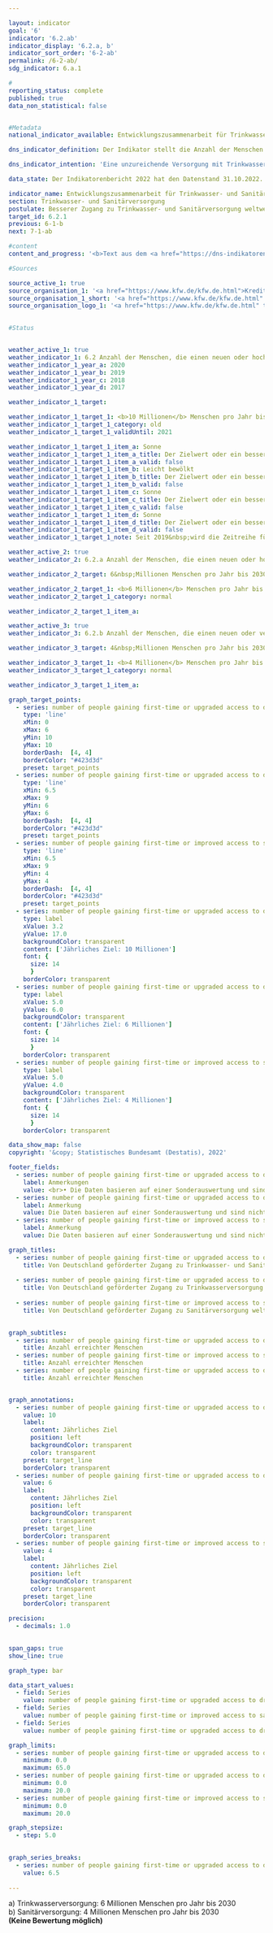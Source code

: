 ```yaml
---

layout: indicator    
goal: '6'    
indicator: '6.2.ab'    
indicator_display: '6.2.a, b'    
indicator_sort_order: '6-2-ab'    
permalink: /6-2-ab/    
sdg_indicator: 6.a.1    

#
reporting_status: complete    
published: true    
data_non_statistical: false    


#Metadata    
national_indicator_available: Entwicklungszusammenarbeit für Trinkwasser- und Sanitärversorgung    

dns_indicator_definition: Der Indikator stellt die Anzahl der Menschen dar, die im jeweiligen Berichtsjahr direkt durch deutsche Unterstützung Neuzugang oder verbesserten Zugang zu Trinkwasser- (6.2.a) und/oder Sanitärversorgung (6.2.b) erhalten haben.    

dns_indicator_intention: 'Eine unzureichende Versorgung mit Trinkwasser und sanitären Einrichtungen hat weitreichende Auswirkungen auf die Ernährung und die Gesundheit des Menschen. Das Ziel der Bundesregierung ist daher, dass bis zum Jahr 2030&nbsp;jährlich zehn Millionen Menschen weltweit mit deutscher Unterstützung Zugang zu Trinkwasser- und Sanitärversorgung erhalten. Dieses Ziel wird nun weiter ausdifferenziert: so sollen bis 2030&nbsp;jährlich sechs Millionen Menschen weltweit mit deutscher Unterstützung Zugang zu Trinkwasserversorgung <abbr title="beziehungsweise">bzw.</abbr> vier Millionen Menschen weltweit mit deutscher Unterstützung Zugang zu Sanitärversorgung erhalten.'    

data_state: Der Indikatorenbericht 2022 hat den Datenstand 31.10.2022. Die Daten auf dieser Plattform werden regelmäßig aktualisiert, sodass online aktuellere Daten verfügbar sein können als im <a href="https://dns-indikatoren.de/assets/publications/reports/de/2022.pdf">Indikatorenbericht 2022</a> veröffentlicht.    

indicator_name: Entwicklungszusammenarbeit für Trinkwasser- und Sanitärversorgung    
section: Trinkwasser- und Sanitärversorgung    
postulate: Besserer Zugang zu Trinkwasser- und Sanitärversorgung weltweit, höhere (sichere) Qualität    
target_id: 6.2.1    
previous: 6-1-b    
next: 7-1-ab    

#content     
content_and_progress: '<b>Text aus dem <a href="https://dns-indikatoren.de/assets/publications/reports/de/2022.pdf">Indikatorenbericht 2022&nbsp;</a></b><br><br>Der Indikator basiert auf Angaben der Kreditanstalt für Wiederaufbau (<abbr title="Kreditanstalt für Wiederaufbau">KfW</abbr>) und erfasst nur die durch Förderung von ihr erreichten Menschen. Maßnahmen weiterer Akteure (<abbr title="zum Beispiel">z. B.</abbr> Deutsche Gesellschaft für Internationale Zusammenarbeit (<abbr title="Deutsche Gesellschaft für Internationale Zusammenarbeit">GIZ</abbr>) <abbr title="Gesellschaft mit beschränkter Haftung">GmbH</abbr>, Bundesländer, private Akteure) werden nicht berücksichtigt. Der Indikator stützt sich ausschließlich auf Plangrößen für neue Finanzierungszusagen für Projekte im Bereich Trinkwasser- und Sanitärversorgung zum Zeitpunkt der Vorlage des Programmvorschlags an das Bundesministerium für wirtschaftliche Zusammenarbeit und Entwicklung. Die <abbr title="Kreditanstalt für Wiederaufbau">KfW</abbr> schätzt die Anzahl an Personen, die zukünftig, das heißt nach Fertigstellung der Bauvorhaben, einen neuen oder verbesserten Zugang zu Trinkwasser- und Sanitärversorgung erhalten haben werden oder von den bereit gestellten Kapazitäten profitieren können. Ob die Menschen tatsächlich erreicht werden, ist erst nach Inbetriebnahme der Infrastrukturen konkret abschätzbar, was hier nicht abgebildet wird. Da eine Person sowohl einen neuen oder verbesserten Zugang zu Trinkwasser- als auch zu Sanitärversorgung erhalten kann, sind Doppelzählungen zwischen beiden Indikatoren oder im Zeitablauf möglich.<br><br>Die von der <abbr title="Kreditanstalt für Wiederaufbau">KfW</abbr> zugesagten Mittel sind Zuschüsse und Darlehen, finanziert aus dem Bundeshaushalt, sowie am Kapitalmarkt aufgenommene Mittel. Empfänger sind in der Regel Entwicklungs- und Schwellenländer, sodass dieser Indikator in Beziehung zum Indikator <a href="https://dnsUpgradeEnvironment.github.io/dns-indicators/17-1">17.1</a>&nbsp;„Anteil öffentlicher Entwicklungsausgaben am Bruttonationaleinkommen“ steht.<br><br>In 2019&nbsp;wurde die Erhebungsmethodik überarbeitet. Während zuvor direkt (<abbr title="zum Beispiel">z. B.</abbr> mittels eines Hausanschlusses) als auch indirekt erreichte Menschen (<abbr title="zum Beispiel">z. B.</abbr> die gesamte Bevölkerung eines Landes, das durch ein Sektorreformprogramm unterstützt wird) gezählt wurden, werden jetzt nur direkt erreichte Personen durch den Indikator erfasst. So wurden in 2017&nbsp;9,5&nbsp;Millionen Menschen (der insgesamt 28,6&nbsp;Millionen Menschen) indirekt erreicht. In 2018&nbsp;waren es 45,1&nbsp;Millionen Menschen (der insgesamt 60,3&nbsp;Millionen Menschen). Die indirekte Zielgruppe stellte damit in 2017&nbsp;<abbr title="beziehungsweise">bzw.</abbr> 2018&nbsp;einen Anteil von 33,2&nbsp;% <abbr title="beziehungsweise">bzw.</abbr> 74,8&nbsp;% der insgesamt erreichten Personen dar. Eine weitere Veränderung liegt in der anteiligen Berücksichtigung der erreichten Menschen entsprechend dem deutschen Finanzierunganteil von Maßnahmen. So werden Beiträge von anderen Gebern oder Eigenanstrengungen des Empfängerlandes nicht berücksichtigt. Auch werden <abbr title="zum Beispiel">z. B.</abbr> keine Energieeffizienzmaßnahmen, Verbesserungen von Betriebsabläufen oder Erneuerungen von Pumpstation gezählt, da diese nicht unmittelbar zu einer Verbesserung der Versorgung der Zielgruppe führen.<br><br>In den vergangenen Jahren waren die Plangrößen der Menschen, die mithilfe deutscher Unterstützung Zugang zu Trinkwasser- und Sanitärversorgung erlangen sollten, stets oberhalb des gesetzten Ziels von zehn Millionen Menschen. Nach der überarbeiteten Methodik liegt die Plangröße der erreichten Personen im Jahr 2019&nbsp;mit Neu- oder verbessertem Zugang zu Trinkwasserversorgung bei 14,3&nbsp;Millionen Menschen <abbr title="beziehungsweise">bzw.</abbr> 6,1&nbsp;Millionen Menschen für Abwasser- und Sanitärversorgung.<br><br>Die Zusagen durch die <abbr title="Kreditanstalt für Wiederaufbau">KfW</abbr> im Bereich Trinkwasser und Sanitärversorgung haben sich seit 2012&nbsp;bis 2018&nbsp;um 26,0&nbsp;% auf über 1&nbsp;Milliarde Euro erhöht. Im Gegensatz zu den Zusagen verringerten sich die Auszahlungen seit 2015&nbsp;kontinuierlich auf zuletzt 424,9&nbsp;Millionen Euro. Ein Hauptgrund hierfür liegt im zeitlichen Verzug zwischen Zusagen und Auszahlungen.'    

#Sources    

source_active_1: true
source_organisation_1: '<a href="https://www.kfw.de/kfw.de.html">Kreditanstalt für Wiederaufbau</a>'
source_organisation_1_short: '<a href="https://www.kfw.de/kfw.de.html" target="_blank">Kreditanstalt für Wiederaufbau</a>'
source_organisation_logo_1: '<a href="https://www.kfw.de/kfw.de.html" target="_blank"><img src="https://dnsUpgradeEnvironment.github.io/dns-indicators/public/OrgImgDe/kfw.png" alt="Kreditanstalt für Wiederaufbau" title=" Klicken Sie hier um zur Homepage der Organisation Kreditanstalt für Wiederaufbau zu gelangen." style="height:60px; width:148px; border: transparent"/></a>'
    

#Status    


weather_active_1: true
weather_indicator_1: 6.2 Anzahl der Menschen, die einen neuen oder hochwertigeren Zugang zur Trinkwasserversorgung oder Anschluss zur Sanitärversorgung durch deutsche Unterstützung erhalten
weather_indicator_1_year_a: 2020
weather_indicator_1_year_b: 2019
weather_indicator_1_year_c: 2018
weather_indicator_1_year_d: 2017

weather_indicator_1_target: 

weather_indicator_1_target_1: <b>10 Millionen</b> Menschen pro Jahr bis 2030
weather_indicator_1_target_1_category: old
weather_indicator_1_target_1_validUntil: 2021

weather_indicator_1_target_1_item_a: Sonne
weather_indicator_1_target_1_item_a_title: Der Zielwert oder ein besserer Wert wurde in 2020 erreicht und die durchschnittliche Veränderung deutete nicht in Richtung einer Verschlechterung.
weather_indicator_1_target_1_item_a_valid: false
weather_indicator_1_target_1_item_b: Leicht bewölkt
weather_indicator_1_target_1_item_b_title: Der Zielwert oder ein besserer Wert wurde in 2019 erreicht, aber die durchschnittliche Veränderung deutete in Richtung einer Verschlechterung.
weather_indicator_1_target_1_item_b_valid: false
weather_indicator_1_target_1_item_c: Sonne
weather_indicator_1_target_1_item_c_title: Der Zielwert oder ein besserer Wert wurde in 2018 erreicht und die durchschnittliche Veränderung deutete nicht in Richtung einer Verschlechterung.
weather_indicator_1_target_1_item_c_valid: false
weather_indicator_1_target_1_item_d: Sonne
weather_indicator_1_target_1_item_d_title: Der Zielwert oder ein besserer Wert wurde in 2017 erreicht und die durchschnittliche Veränderung deutete nicht in Richtung einer Verschlechterung.
weather_indicator_1_target_1_item_d_valid: false
weather_indicator_1_target_1_note: Seit 2019&nbsp;wird die Zeitreihe für die Bereiche Trinkwasserversorgung und Sanitärversorgung getrennt ausgewiesen.

weather_active_2: true
weather_indicator_2: 6.2.a Anzahl der Menschen, die einen neuen oder hochwertigeren Zugang zur Trinkwasserversorgung durch deutsche Unterstützung erhalten

weather_indicator_2_target: 6&nbsp;Millionen Menschen pro Jahr bis 2030

weather_indicator_2_target_1: <b>6 Millionen</b> Menschen pro Jahr bis 2030
weather_indicator_2_target_1_category: normal

weather_indicator_2_target_1_item_a:

weather_active_3: true
weather_indicator_3: 6.2.b Anzahl der Menschen, die einen neuen oder verbesserten Anschluss zur Sanitärversorgung durch deutsche Unterstützung erhalten

weather_indicator_3_target: 4&nbsp;Millionen Menschen pro Jahr bis 2030

weather_indicator_3_target_1: <b>4 Millionen</b> Menschen pro Jahr bis 2030
weather_indicator_3_target_1_category: normal

weather_indicator_3_target_1_item_a:    

graph_target_points:
  - series: number of people gaining first-time or upgraded access to drinking water or sanitation owing to german support
    type: 'line'
    xMin: 0
    xMax: 6
    yMin: 10
    yMax: 10
    borderDash:  [4, 4]
    borderColor: "#423d3d"
    preset: target_points
  - series: number of people gaining first-time or upgraded access to drinking water owing to german support
    type: 'line'
    xMin: 6.5
    xMax: 9
    yMin: 6
    yMax: 6
    borderDash:  [4, 4]
    borderColor: "#423d3d"
    preset: target_points
  - series: number of people gaining first-time or improved access to sanitation owing to german support
    type: 'line'
    xMin: 6.5
    xMax: 9
    yMin: 4
    yMax: 4
    borderDash:  [4, 4]
    borderColor: "#423d3d"
    preset: target_points
  - series: number of people gaining first-time or upgraded access to drinking water or sanitation owing to german support
    type: label
    xValue: 3.2
    yValue: 17.0
    backgroundColor: transparent
    content: ['Jährliches Ziel: 10 Millionen']
    font: {
      size: 14
      }
    borderColor: transparent
  - series: number of people gaining first-time or upgraded access to drinking water owing to german support
    type: label
    xValue: 5.0
    yValue: 6.0
    backgroundColor: transparent
    content: ['Jährliches Ziel: 6 Millionen']
    font: {
      size: 14
      }
    borderColor: transparent
  - series: number of people gaining first-time or improved access to sanitation owing to german support
    type: label
    xValue: 5.0
    yValue: 4.0
    backgroundColor: transparent
    content: ['Jährliches Ziel: 4 Millionen']
    font: {
      size: 14
      }
    borderColor: transparent    

data_show_map: false    
copyright: '&copy; Statistisches Bundesamt (Destatis), 2022'    

footer_fields:
  - series: number of people gaining first-time or upgraded access to drinking water or sanitation owing to german support
    label: Anmerkungen
    value: <br>• Die Daten basieren auf einer Sonderauswertung und sind nicht öffentlich verfügbar.<br>• Ab 2019&nbsp;wird die Zeitreihe für die Bereiche Trinkwasserversorgung und Sanitärversorgung getrennt ausgewiesen.
  - series: number of people gaining first-time or upgraded access to drinking water owing to german support
    label: Anmerkung
    value: Die Daten basieren auf einer Sonderauswertung und sind nicht öffentlich verfügbar.
  - series: number of people gaining first-time or improved access to sanitation owing to german support
    label: Anmerkung
    value: Die Daten basieren auf einer Sonderauswertung und sind nicht öffentlich verfügbar.    

graph_titles: 
  - series: number of people gaining first-time or upgraded access to drinking water or sanitation owing to german support
    title: Von Deutschland geförderter Zugang zu Trinkwasser- und Sanitärversorgung weltweit
    
  - series: number of people gaining first-time or upgraded access to drinking water owing to german support
    title: Von Deutschland geförderter Zugang zu Trinkwasserversorgung weltweit
    
  - series: number of people gaining first-time or improved access to sanitation owing to german support
    title: Von Deutschland geförderter Zugang zu Sanitärversorgung weltweit
        

graph_subtitles: 
  - series: number of people gaining first-time or upgraded access to drinking water owing to german support
    title: Anzahl erreichter Menschen
  - series: number of people gaining first-time or improved access to sanitation owing to german support
    title: Anzahl erreichter Menschen
  - series: number of people gaining first-time or upgraded access to drinking water or sanitation owing to german support
    title: Anzahl erreichter Menschen    


graph_annotations:
  - series: number of people gaining first-time or upgraded access to drinking water or sanitation owing to german support
    value: 10
    label:
      content: Jährliches Ziel
      position: left
      backgroundColor: transparent
      color: transparent
    preset: target_line
    borderColor: transparent
  - series: number of people gaining first-time or upgraded access to drinking water owing to german support
    value: 6
    label:
      content: Jährliches Ziel
      position: left
      backgroundColor: transparent
      color: transparent
    preset: target_line
    borderColor: transparent
  - series: number of people gaining first-time or improved access to sanitation owing to german support
    value: 4
    label:
      content: Jährliches Ziel
      position: left
      backgroundColor: transparent
      color: transparent
    preset: target_line
    borderColor: transparent    

precision: 
  - decimals: 1.0
        

span_gaps: true    
show_line: true    

graph_type: bar    

data_start_values: 
  - field: Series
    value: number of people gaining first-time or upgraded access to drinking water owing to german support
  - field: Series
    value: number of people gaining first-time or improved access to sanitation owing to german support
  - field: Series
    value: number of people gaining first-time or upgraded access to drinking water or sanitation owing to german support    

graph_limits: 
  - series: number of people gaining first-time or upgraded access to drinking water or sanitation owing to german support
    minimum: 0.0
    maximum: 65.0
  - series: number of people gaining first-time or upgraded access to drinking water owing to german support
    minimum: 0.0
    maximum: 20.0
  - series: number of people gaining first-time or improved access to sanitation owing to german support
    minimum: 0.0
    maximum: 20.0    

graph_stepsize: 
  - step: 5.0
        

graph_series_breaks: 
  - series: number of people gaining first-time or upgraded access to drinking water or sanitation owing to german support
    value: 6.5
                    
---
```



<div>
  <div class="my-header">
    <label class="default">a) Trinkwasserversorgung: 6&nbsp;Millionen Menschen pro Jahr bis 2030
    </label>
  </div>
</div>
<div>
  <div class="my-header">
    <label class="default">b) Sanitärversorgung: 4&nbsp;Millionen Menschen pro Jahr bis 2030
    </label>
  </div>
</div>
<div class="my-header-note">
  <label class="default"><b>(Keine Bewertung möglich)
  </b></label>
</div>
